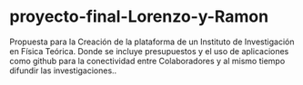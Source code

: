 # proyecto-final-Lorenzo-y-Ramon
Propuesta para la Creación de la plataforma de un Instituto de Investigación en Física Teórica. Donde se incluye presupuestos y el uso de aplicaciones como github para la conectividad entre Colaboradores y al mismo tiempo difundir las investigaciones..
